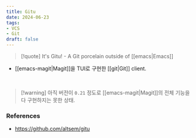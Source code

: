 ```yaml
---
title: Gitu
date: 2024-06-23
tags:
- VCS
- Git
draft: false
---
```



> [!quote] It's Gitu! - A Git porcelain outside of [[emacs|Emacs]]

- [[emacs-magit|Magit]]을 TUI로 구현한 [[git|Git]] client.

<BR />

> [!warning] 아직 버전이 `0.21` 정도로 [[emacs-magit|Magit]]의 전체 기능을 다 구현하지는 못한 상태.


### References
- https://github.com/altsem/gitu